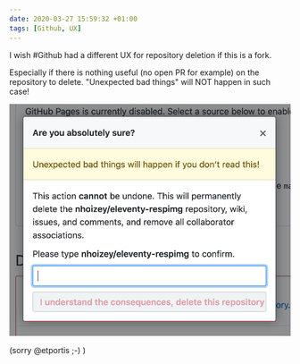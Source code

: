 ```yaml
---
date: 2020-03-27 15:59:32 +01:00
tags: [Github, UX]
---
```


I wish #Github had a different UX for repository deletion if this is a fork.

Especially if there is nothing useful (no open PR for example) on the repository to delete. "Unexpected bad things" will NOT happen in such case!

![The UI for repository deletion on Github](github-repository-delete.png)

(sorry @etportis ;-) )
